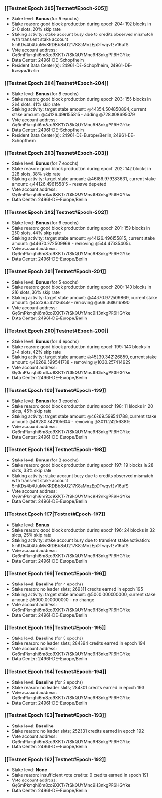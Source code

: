 ### [[Testnet Epoch 205|Testnet#Epoch-205]]
* Stake level: **Bonus** (for 9 epochs)
* Stake reason: good block production during epoch 204: 192 blocks in 240 slots, 20% skip rate
* Staking activity: stake account busy due to credits observed mismatch with transient stake account 5mKDs4b4UuMvKRDBb8xU217K8aMnzEpDTwqvf2v16ufS
* Vote account address: Gq6mPkmqhi6m8zo9XKTx7tSkQUYMnc9H3nkgPR6HGYke
* Data Center: 24961-DE-Schopfheim
* Resident Data Center(s): 24961-DE-Schopfheim, 24961-DE-Europe/Berlin
### [[Testnet Epoch 204|Testnet#Epoch-204]]
* Stake level: **Bonus** (for 8 epochs)
* Stake reason: good block production during epoch 203: 156 blocks in 264 slots, 41% skip rate
* Staking activity: target stake amount: ◎44854.504850894, current stake amount: ◎44126.496155815 - adding ◎728.008695079
* Vote account address: Gq6mPkmqhi6m8zo9XKTx7tSkQUYMnc9H3nkgPR6HGYke
* Data Center: 24961-DE-Schopfheim
* Resident Data Center(s): 24961-DE-Europe/Berlin, 24961-DE-Schopfheim
### [[Testnet Epoch 203|Testnet#Epoch-203]]
* Stake level: **Bonus** (for 7 epochs)
* Stake reason: good block production during epoch 202: 142 blocks in 228 slots, 38% skip rate
* Staking activity: target stake amount: ◎46186.979283631, current stake amount: ◎44126.496155815 - reserve depleted
* Vote account address: Gq6mPkmqhi6m8zo9XKTx7tSkQUYMnc9H3nkgPR6HGYke
* Data Center: 24961-DE-Europe/Berlin
### [[Testnet Epoch 202|Testnet#Epoch-202]]
* Stake level: **Bonus** (for 6 epochs)
* Stake reason: good block production during epoch 201: 159 blocks in 280 slots, 44% skip rate
* Staking activity: target stake amount: ◎44126.496155815, current stake amount: ◎44670.972509869 - removing ◎544.476354054
* Vote account address: Gq6mPkmqhi6m8zo9XKTx7tSkQUYMnc9H3nkgPR6HGYke
* Data Center: 24961-DE-Europe/Berlin
### [[Testnet Epoch 201|Testnet#Epoch-201]]
* Stake level: **Bonus** (for 5 epochs)
* Stake reason: good block production during epoch 200: 140 blocks in 216 slots, 36% skip rate
* Staking activity: target stake amount: ◎44670.972509869, current stake amount: ◎45239.342126859 - removing ◎568.369616990
* Vote account address: Gq6mPkmqhi6m8zo9XKTx7tSkQUYMnc9H3nkgPR6HGYke
* Data Center: 24961-DE-Europe/Berlin
### [[Testnet Epoch 200|Testnet#Epoch-200]]
* Stake level: **Bonus** (for 4 epochs)
* Stake reason: good block production during epoch 199: 143 blocks in 244 slots, 42% skip rate
* Staking activity: target stake amount: ◎45239.342126859, current stake amount: ◎46269.599541788 - removing ◎1030.257414929
* Vote account address: Gq6mPkmqhi6m8zo9XKTx7tSkQUYMnc9H3nkgPR6HGYke
* Data Center: 24961-DE-Europe/Berlin
### [[Testnet Epoch 199|Testnet#Epoch-199]]
* Stake level: **Bonus** (for 3 epochs)
* Stake reason: good block production during epoch 198: 11 blocks in 20 slots, 45% skip rate
* Staking activity: target stake amount: ◎46269.599541788, current stake amount: ◎49280.842105604 - removing ◎3011.242563816
* Vote account address: Gq6mPkmqhi6m8zo9XKTx7tSkQUYMnc9H3nkgPR6HGYke
* Data Center: 24961-DE-Europe/Berlin
### [[Testnet Epoch 198|Testnet#Epoch-198]]
* Stake level: **Bonus** (for 2 epochs)
* Stake reason: good block production during epoch 197: 19 blocks in 28 slots, 33% skip rate
* Staking activity: stake account busy due to credits observed mismatch with transient stake account 5mKDs4b4UuMvKRDBb8xU217K8aMnzEpDTwqvf2v16ufS
* Vote account address: Gq6mPkmqhi6m8zo9XKTx7tSkQUYMnc9H3nkgPR6HGYke
* Data Center: 24961-DE-Europe/Berlin
### [[Testnet Epoch 197|Testnet#Epoch-197]]
* Stake level: **Bonus**
* Stake reason: good block production during epoch 196: 24 blocks in 32 slots, 25% skip rate
* Staking activity: stake account busy due to transient stake activation: 5mKDs4b4UuMvKRDBb8xU217K8aMnzEpDTwqvf2v16ufS
* Vote account address: Gq6mPkmqhi6m8zo9XKTx7tSkQUYMnc9H3nkgPR6HGYke
* Data Center: 24961-DE-Europe/Berlin
### [[Testnet Epoch 196|Testnet#Epoch-196]]
* Stake level: **Baseline** (for 4 epochs)
* Stake reason: no leader slots; 269311 credits earned in epoch 195
* Staking activity: target stake amount: ◎5000.000000000, current stake amount: ◎5000.000000000 - no change
* Vote account address: Gq6mPkmqhi6m8zo9XKTx7tSkQUYMnc9H3nkgPR6HGYke
* Data Center: 24961-DE-Europe/Berlin
### [[Testnet Epoch 195|Testnet#Epoch-195]]
* Stake level: **Baseline** (for 3 epochs)
* Stake reason: no leader slots; 284394 credits earned in epoch 194
* Vote account address: Gq6mPkmqhi6m8zo9XKTx7tSkQUYMnc9H3nkgPR6HGYke
* Data Center: 24961-DE-Europe/Berlin
### [[Testnet Epoch 194|Testnet#Epoch-194]]
* Stake level: **Baseline** (for 2 epochs)
* Stake reason: no leader slots; 284801 credits earned in epoch 193
* Vote account address: Gq6mPkmqhi6m8zo9XKTx7tSkQUYMnc9H3nkgPR6HGYke
* Data Center: 24961-DE-Europe/Berlin
### [[Testnet Epoch 193|Testnet#Epoch-193]]
* Stake level: **Baseline**
* Stake reason: no leader slots; 252331 credits earned in epoch 192
* Vote account address: Gq6mPkmqhi6m8zo9XKTx7tSkQUYMnc9H3nkgPR6HGYke
* Data Center: 24961-DE-Europe/Berlin
### [[Testnet Epoch 192|Testnet#Epoch-192]]
* Stake level: **None**
* Stake reason: insufficient vote credits: 0 credits earned in epoch 191
* Vote account address: Gq6mPkmqhi6m8zo9XKTx7tSkQUYMnc9H3nkgPR6HGYke
* Data Center: 24961-DE-Europe/Berlin